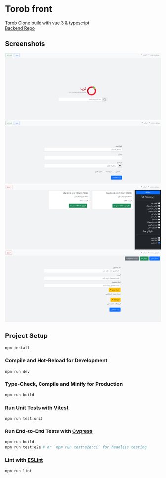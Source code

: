 # Torob front

Torob Clone build with vue 3 & typescript <br>
<a href="https://github.com/MohammadHoseinDadashi/torob-backend">Backend Repo</a>

## Screenshots
![](https://github.com/MohammadHoseinDadashi/torob-frontend/blob/main/1.png)
![](https://github.com/MohammadHoseinDadashi/torob-frontend/blob/main/2.png)
![](https://github.com/MohammadHoseinDadashi/torob-frontend/blob/main/3.png)
![](https://github.com/MohammadHoseinDadashi/torob-frontend/blob/main/4.png)

## Project Setup

```sh
npm install
```

### Compile and Hot-Reload for Development

```sh
npm run dev
```

### Type-Check, Compile and Minify for Production

```sh
npm run build
```

### Run Unit Tests with [Vitest](https://vitest.dev/)

```sh
npm run test:unit
```

### Run End-to-End Tests with [Cypress](https://www.cypress.io/)

```sh
npm run build
npm run test:e2e # or `npm run test:e2e:ci` for headless testing
```

### Lint with [ESLint](https://eslint.org/)

```sh
npm run lint
```

